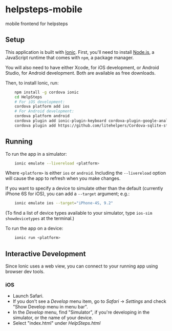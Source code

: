 # helpsteps-mobile
mobile frontend for helpsteps

Setup
-----------

This application is built with [Ionic](http://ionicframework.com/).  First,
you'll need to install
[Node.js](https://docs.npmjs.com/getting-started/installing-node), a JavaScript
runtime that comes with `npm`, a package manager.

You will also need to have either Xcode, for iOS development, or Android Studio,
for Android development.  Both are available as free downloads.

Then, to install Ionic, run:

```sh
    npm install -g cordova ionic
    cd HelpSteps
    # For iOS development:
    cordova platform add ios
    # For Android development:
    cordova platform android
    cordova plugin add ionic-plugin-keyboard cordova-plugin-google-analytics
    cordova plugin add https://github.com/litehelpers/Cordova-sqlite-storage
```

Running
---------------

To run the app in a simulator:

```sh
    ionic emulate --livereload <platform>
```

Where `<platform>` is either `ios` or `android`.  Including the `--livereload`
option will cause the app to refresh when you make changes.

If you want to specify a device to simulate other than the default (currently
iPhone 6S for iOS), you can add a `--target` argument; e.g.:

```sh
    ionic emulate ios --target="iPhone-4S, 9.2"
```

(To find a list of device types available to your simulator, type `ios-sim
showdevicetypes` at the terminal.)

To run the app on a device:

```sh
    ionic run <platform>
``` 

Interactive Development
------------------

Since Ionic uses a web view, you can connect to your running app using browser
dev tools.

### iOS ###

  * Launch Safari.
  * If you don't see a *Develop* menu item, go to *Safari* -> *Settings* and
check "Show Develop menu in menu bar".
  * In the *Develop* menu, find "Simulator", if you're developing in the
    simulator, or the name of your device.
  * Select "index.html" under _HelpSteps.html_
